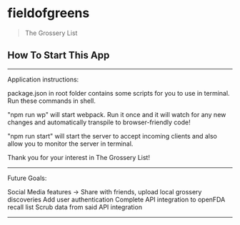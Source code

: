 # fieldofgreens

> The Grossery List

## How To Start This App

************************************

Application instructions:

package.json in root folder contains some scripts for you to use in terminal. Run these commands in shell.

"npm run wp" will start webpack. Run it once and it will watch for any new changes and automatically transpile to browser-friendly code!

"npm run start" will start the server to accept incoming clients and also allow you to monitor the server in terminal.

Thank you for your interest in The Grossery List!

************************************
Future Goals:

Social Media features -> Share with friends, upload local grossery discoveries
Add user authentication
Complete API integration to openFDA recall list
Scrub data from said API integration

************************************